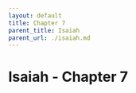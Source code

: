 ```yaml
---
layout: default
title: Chapter 7
parent_title: Isaiah
parent_url: ./isaiah.md
---
```


# Isaiah - Chapter 7
